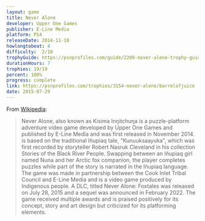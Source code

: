 ```yaml
---
layout: game
title: Never Alone
developer: Upper One Games
publisher: E-Line Media
platform: PS4
releaseDate: 2014-11-18
howlongtobeat: 4
difficulty:  2/10
trophyGuide: https://psnprofiles.com/guide/2209-never-alone-trophy-guide
durationHours: 7
trophies: 19/19
percent: 100%
progress: complete
link: https://psnprofiles.com/trophies/3154-never-alone/barrelofjuice
date: 2015-07-29
---
```


From [Wikipedia](https://en.wikipedia.org/wiki/Never_Alone_(video_game)):

> Never Alone, also known as Kisima Inŋitchuŋa is a puzzle-platform adventure video game developed by Upper One Games and published by E-Line Media and was first released in November 2014. is based on the traditional Iñupiaq tale, "Kunuuksaayuka", which was first recorded by storyteller Robert Nasruk Cleveland in his collection Stories of the Black River People. Swapping between an Iñupiaq girl named Nuna and her Arctic fox companion, the player completes puzzles while part of the story is narrated in the Iñupiaq language. The game was made in partnership between the Cook Inlet Tribal Council and E-Line Media and is a video game produced by Indigenous people. A DLC, titled Never Alone: Foxtales was released on July 28, 2015 and a sequel was announced in February 2022. The game received multiple awards and is praised positively for its concept, story and art design but criticized for its platforming elements.
